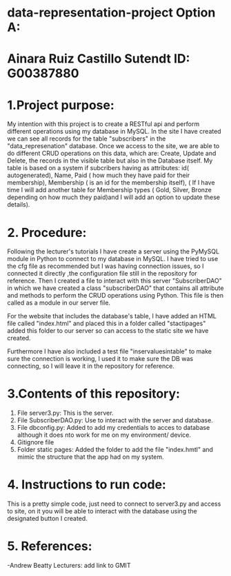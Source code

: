 # data-representation-project Option A: 
# Ainara Ruiz Castillo Sutendt ID: G00387880


# 1.Project purpose:

My intention with this project is to create  a RESTful api and perform different operations  using my database in MySQL.  In the site I have created  we can see all records for the table "subscribers" in the "data_represenation" database. 
Once we access to the site, we are able to do different CRUD operations on this data, which are: Create, Update and Delete, the records in the visible table but also in the Database itself. 
My table is based on a system if subcribers having as attributes: id( autogenerated), Name, Paid ( how much they have paid for their membership), Membership ( is an id for the membership itself), ( If I have time I will add another table for Membership types ( Gold, Silver, Bronze depending on how much they paid)and I will add
an option to update these details).


# 2. Procedure:

Following the lecturer's tutorials I have create a server using the PyMySQL module in Python to connect to my database in MySQL. 
I have tried to use the cfg file as recommended but I was having connection issues, so  I connected it directly ,the configuration file still in the repository for reference. 
Then I created a file to interact with this server "SubscriberDAO" in which we have created a class "subscriberDAO" that contains all attribute and methods to perform the CRUD operations using Python. 
This file is then called as  a module in our server file. 

For the website that includes the database's table, I have added an HTML file called "index.html" and placed this in a folder called "stactipages" added this folder to our server so can access to the static site we have created.

Furthermore I have also included a test file "inservaluesintable" to make sure the connection is working, I used it to make sure the DB was connecting, so I will leave it in the repository for reference. 


# 3.Contents of this repository:

1. File server3.py: This is the server. 
2. File SubscriberDAO.py: Use to interact with the server and database. 
3. File dbconfig.py: Added to add my credentials to acces to database although it does nto work for me on my environment/ device. 
4. Gitignore file
5. Folder static pages: Added the folder to add the file "index.hmtl" and mimic the structure that the app had on my system. 

# 4. Instructions to run code: 

This is a pretty simple code, just need to connect to server3.py and access to site, on it you will be able to interact with the database using the designated button I created. 

# 5. References: 

-Andrew Beatty Lecturers: add link to GMIT
